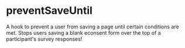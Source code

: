 # preventSaveUntil
A hook to prevent a user from saving a page until certain conditions are met. Stops users saving a blank econsent form over the top of a participant's survey responses!
